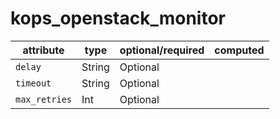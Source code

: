 # kops_openstack_monitor

| attribute | type | optional/required | computed |
| --- | --- | --- | --- |
| `delay` | String | Optional |  |
| `timeout` | String | Optional |  |
| `max_retries` | Int | Optional |  |
